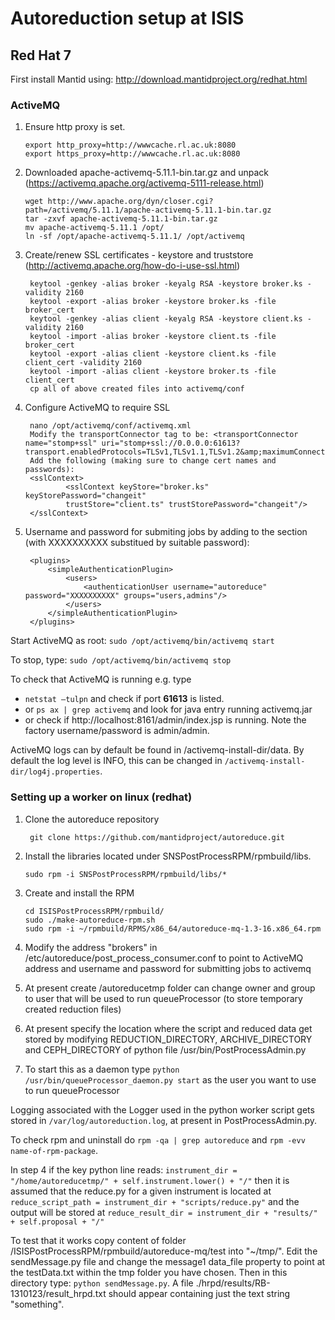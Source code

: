 # Autoreduction setup at ISIS

## Red Hat 7

First install Mantid using: http://download.mantidproject.org/redhat.html

### ActiveMQ

1.  Ensure http proxy is set.

        export http_proxy=http://wwwcache.rl.ac.uk:8080
        export https_proxy=http://wwwcache.rl.ac.uk:8080

2.  Downloaded apache-activemq-5.11.1-bin.tar.gz and unpack (https://activemq.apache.org/activemq-5111-release.html)

        wget http://www.apache.org/dyn/closer.cgi?path=/activemq/5.11.1/apache-activemq-5.11.1-bin.tar.gz
        tar -zxvf apache-activemq-5.11.1-bin.tar.gz
        mv apache-activemq-5.11.1 /opt/
        ln -sf /opt/apache-activemq-5.11.1/ /opt/activemq

3. Create/renew SSL certificates - keystore and truststore (http://activemq.apache.org/how-do-i-use-ssl.html)

        keytool -genkey -alias broker -keyalg RSA -keystore broker.ks -validity 2160
        keytool -export -alias broker -keystore broker.ks -file broker_cert
        keytool -genkey -alias client -keyalg RSA -keystore client.ks -validity 2160
        keytool -import -alias broker -keystore client.ts -file broker_cert
        keytool -export -alias client -keystore client.ks -file client_cert -validity 2160
        keytool -import -alias client -keystore broker.ts -file client_cert
        cp all of above created files into activemq/conf
                
4. Configure ActiveMQ to require SSL

        nano /opt/activemq/conf/activemq.xml
        Modify the transportConnector tag to be: <transportConnector name="stomp+ssl" uri="stomp+ssl://0.0.0.0:61613?transport.enabledProtocols=TLSv1,TLSv1.1,TLSv1.2&amp;maximumConnections=1000&amp;wireFormat.maxFrameSize=104857600"/>
        Add the following (making sure to change cert names and passwords):
        <sslContext>
                <sslContext keyStore="broker.ks" keyStorePassword="changeit"
                trustStore="client.ts" trustStorePassword="changeit"/>
        </sslContext>
        
5. Username and password for submiting jobs by adding to the <broker> section (with XXXXXXXXXX substitued by suitable password):

        <plugins>
            <simpleAuthenticationPlugin>
                <users>
                    <authenticationUser username="autoreduce" password="XXXXXXXXXX" groups="users,admins"/>
                </users>
            </simpleAuthenticationPlugin>
        </plugins>


Start ActiveMQ as root: `sudo /opt/activemq/bin/activemq start`

To stop, type: `sudo /opt/activemq/bin/activemq stop`

To check that ActiveMQ is running e.g. type 

* `netstat –tulpn` and check if port **61613** is listed. 
* or `ps ax | grep activemq` and look for java entry running activemq.jar 
* or check if http://localhost:8161/admin/index.jsp is running. Note the factory username/password is admin/admin. 

ActiveMQ logs can by default be found in /activemq-install-dir/data. By default the log level is INFO, this can be
changed in `/activemq-install-dir/log4j.properties`.

### Setting up a worker on linux (redhat) 

1. Clone the autoreduce repository

        git clone https://github.com/mantidproject/autoreduce.git

2.  Install the libraries located under SNSPostProcessRPM/rpmbuild/libs. 

        sudo rpm -i SNSPostProcessRPM/rpmbuild/libs/* 

3.  Create and install the RPM

        cd ISISPostProcessRPM/rpmbuild/
        sudo ./make-autoreduce-rpm.sh
        sudo rpm -i ~/rpmbuild/RPMS/x86_64/autoreduce-mq-1.3-16.x86_64.rpm

4.  Modify the address "brokers" in /etc/autoreduce/post_process_consumer.conf to point to ActiveMQ address and username and password for submitting jobs to activemq

5. At present create /autoreducetmp folder can change owner and group to user that will be used to run queueProcessor (to store temporary created reduction files)

6.  At present specify the location where the script and reduced data get stored by modifying REDUCTION_DIRECTORY, ARCHIVE_DIRECTORY and CEPH_DIRECTORY of python file /usr/bin/PostProcessAdmin.py

7.  To start this as a daemon type `python /usr/bin/queueProcessor_daemon.py start` as the user you want to use to run queueProcessor

Logging associated with the Logger used in the python worker script gets stored in `/var/log/autoreduction.log`, at present in PostProcessAdmin.py.  

To check rpm and uninstall do `rpm -qa | grep autoreduce` and `rpm -evv name-of-rpm-package`.

In step 4 if the key python line reads: `instrument_dir = "/home/autoreducetmp/" + self.instrument.lower() + "/"` then it is assumed that the reduce.py for a given instrument is located at `reduce_script_path = instrument_dir + "scripts/reduce.py"` and the output will be stored at `reduce_result_dir = instrument_dir + "results/" + self.proposal + "/"`

To test that it works copy content of folder /ISISPostProcessRPM/rpmbuild/autoreduce-mq/test into "~/tmp/". 
Edit the sendMessage.py file and change the message1 data_file property to point at the testData.txt within the tmp folder you have chosen.
Then in this directory type: `python sendMessage.py`. A file ./hrpd/results/RB-1310123/result_hrpd.txt should appear containing just the text string "something".
